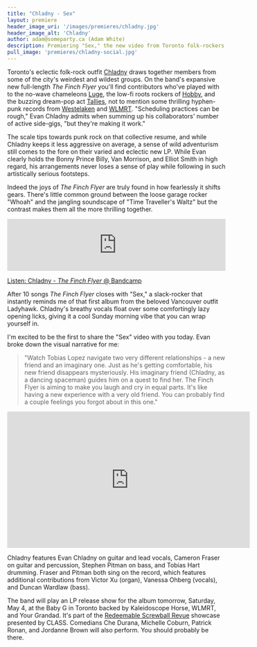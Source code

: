 ```yaml
---
title: "Chladny - Sex"
layout: premiere
header_image_uri: '/images/premieres/chladny.jpg'
header_image_alt: 'Chladny'
author: adam@someparty.ca (Adam White)
description: Premiering "Sex," the new video from Toronto folk-rockers Chladny off their new record 'The Finch Flyer'
pull_image: 'premieres/chladny-social.jpg'
---
```


Toronto's eclectic folk-rock outfit [Chladny](https://chladny.bandcamp.com/) draws together members from some of the city's weirdest and wildest groups. On the band's expansive new full-length *The Finch Flyer* you'll find contributors who've played with to the no-wave chameleons [Luge](https://hugeluge.bandcamp.com), the low-fi roots rockers of [Hobby](https://hobbytoronto.bandcamp.com/), and the buzzing dream-pop act [Tallies](http://tallies.bandcamp.com), not to mention some thrilling hyphen-punk records from [Westelaken](https://westelaken.bandcamp.com/) and [WLMRT](https://wlmrt.bandcamp.com/). "Scheduling practices can be rough," Evan Chladny admits when summing up his collaborators' number of active side-gigs, "but they're making it work."

The scale tips towards punk rock on that collective resume, and while Chladny keeps it less aggressive on average, a sense of wild adventurism still comes to the fore on their varied and eclectic new LP. While Evan clearly holds the Bonny Prince Billy, Van Morrison, and Elliot Smith in high regard, his arrangements never loses a sense of play while following in such artistically serious footsteps.

Indeed the joys of *The Finch Flyer* are truly found in how fearlessly it shifts gears. There's little common ground between the loose garage rocker "Whoah" and the jangling soundscape of "Time Traveller's Waltz" but the contrast makes them all the more thrilling together.

<iframe style="border: 0; width: 100%; height: 120px;" src="https://bandcamp.com/EmbeddedPlayer/album=4205697556/size=large/bgcol=ffffff/linkcol=0687f5/tracklist=false/artwork=small/transparent=true/" seamless><a href="http://chladny.bandcamp.com/album/the-finch-flyer">The Finch Flyer by Chladny</a></iframe>

[Listen: Chladny - *The Finch Flyer* @ Bandcamp](http://chladny.bandcamp.com/album/the-finch-flyer "#")

After 10 songs *The Finch Flyer* closes with "Sex," a slack-rocker that instantly reminds me of that first album from the beloved Vancouver outfit Ladyhawk. Chladny's breathy vocals float over some comfortingly lazy opening licks, giving it a cool Sunday morning vibe that you can wrap yourself in.

I'm excited to be the first to share the "Sex" video with you today. Evan broke down the visual narrative for me:

> "Watch Tobias Lopez navigate two very different relationships - a new friend and an imaginary one. Just as he's getting comfortable, his new friend disappears mysteriously. His imaginary friend (Chladny, as a dancing spaceman) guides him on a quest to find her. The Finch Flyer is aiming to make you laugh and cry in equal parts. It's like having a new experience with a very old friend. You can probably find a couple feelings you forgot about in this one."

<iframe width="560" height="315" src="https://www.youtube.com/embed/mKO8ZDfgXtU" frameborder="0" allow="accelerometer; autoplay; encrypted-media; gyroscope; picture-in-picture" allowfullscreen></iframe>

Chladny features Evan Chladny on guitar and lead vocals, Cameron Fraser on guitar and percussion, Stephen Pitman on bass, and Tobias Hart drumming. Fraser and Pitman both sing on the record, which features additional contributions from Victor Xu (organ), Vanessa Ohberg (vocals), and Duncan Wardlaw (bass).

The band will play an LP release show for the album tomorrow, Saturday, May 4, at the Baby G in Toronto backed by Kaleidoscope Horse, WLMRT, and Your Grandad. It's part of the [Redeemable Screwball Revue](https://www.facebook.com/events/269009564039517/) showcase presented by CLASS. Comedians Che Durana, Michelle Coburn, Patrick Ronan, and Jordanne Brown will also perform. You should probably be there.
